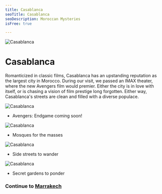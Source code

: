 ```yaml
---
title: Casablanca
seoTitle: Casablanca
seoDescription: Moroccan Mysteries 
isFree: true

---
```


![Casablanca](https://raw.github.com/maelstroms38/morocco-2019/master/assets/IMG_0019.jpg?raw=true "Casablanca")

# Casablanca 

Romanticized in classic films, Casablanca has an upstanding reputation as the largest city in Morocco. During our visit, we passed an IMAX theater, where the new Avengers film would premier. Either the city is in love with itself, or is chasing a vision of film prestige long forgotten. Either way, Casablanca's streets are clean and filled with a diverse populace.  

![Casablanca](https://raw.github.com/maelstroms38/morocco-2019/master/assets/IMG_0039.jpg?raw=true "Casablanca")

- Avengers: Endgame coming soon!

![Casablanca](https://raw.github.com/maelstroms38/morocco-2019/master/assets/IMG_0046.jpg?raw=true "Casablanca")

- Mosques for the masses
 
![Casablanca](https://raw.github.com/maelstroms38/morocco-2019/master/assets/IMG_0022.jpg?raw=true "Casablanca")

- Side streets to wander

![Casablanca](https://raw.github.com/maelstroms38/morocco-2019/master/assets/IMG_0025.jpg?raw=true "Casablanca")

- Secret gardens to ponder

### Continue to [Marrakech](https://michaelstromer.nyc/books/morocco-2019/marrakech)